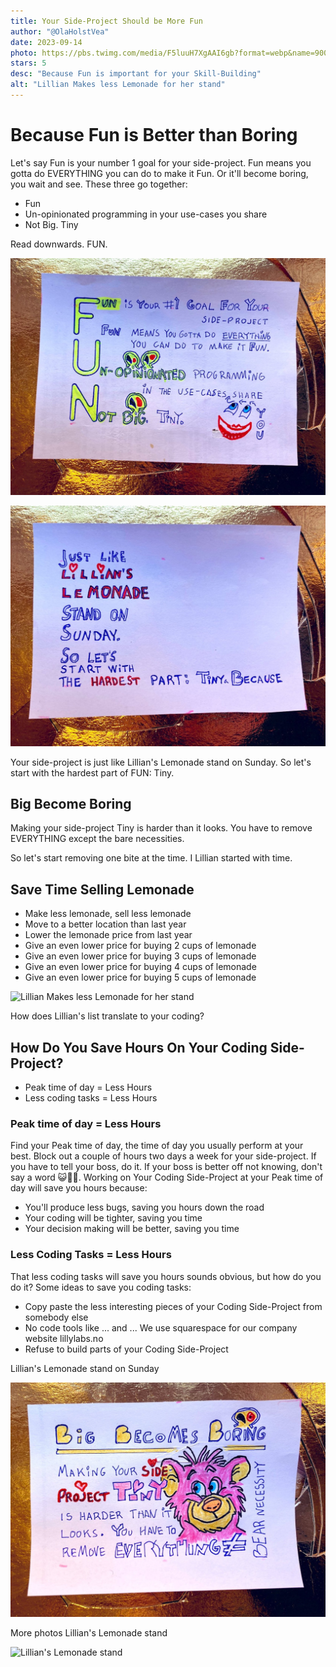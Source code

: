 ```yaml
---
title: Your Side-Project Should be More Fun
author: "@OlaHolstVea"
date: 2023-09-14
photo: https://pbs.twimg.com/media/F5luuH7XgAAI6gb?format=webp&name=900x900
stars: 5
desc: "Because Fun is important for your Skill-Building"
alt: "Lillian Makes less Lemonade for her stand"
---
```


# Because Fun is Better than Boring

Let's say Fun is your number 1 goal for your side-project. Fun means you gotta do EVERYTHING you can do to make it Fun. Or it'll become boring, you wait and see. These three go together:

- Fun
- Un-opinionated programming in your use-cases you share
- Not Big. Tiny

Read downwards. FUN.

![Your Side-Project Should be More Fun](./FUN.jpeg)

![Lillian's Lemonade stand](./Lemonade.jpeg)

Your side-project is just like Lillian's Lemonade stand on Sunday. So let's start with the hardest part of FUN: Tiny.

## Big Become Boring

Making your side-project Tiny is harder than it looks. You have to remove EVERYTHING except the bare necessities.

So let's start removing one bite at the time. I Lillian started with time.

## Save Time Selling Lemonade

- Make less lemonade, sell less lemonade
- Move to a better location than last year
- Lower the lemonade price from last year
- Give an even lower price for buying 2 cups of lemonade
- Give an even lower price for buying 3 cups of lemonade
- Give an even lower price for buying 4 cups of lemonade
- Give an even lower price for buying 5 cups of lemonade

![Lillian Makes less Lemonade for her stand](https://pbs.twimg.com/media/F5luuH7XgAAI6gb?format=webp&name=900x900)

How does Lillian's list translate to your coding?

## How Do You Save Hours On Your Coding Side-Project?

- Peak time of day = Less Hours
- Less coding tasks = Less Hours

### Peak time of day = Less Hours

Find your Peak time of day, the time of day you usually perform at your best. Block out a couple of hours two days a week for your side-project. If you have to tell your boss, do it. If your boss is better off not knowing, don't say a word 😺🏴‍☠️. Working on Your Coding Side-Project at your Peak time of day will save you hours because:

- You'll produce less bugs, saving you hours down the road
- Your coding will be tighter, saving you time
- Your decision making will be better, saving you time

### Less Coding Tasks = Less Hours

That less coding tasks will save you hours sounds obvious, but how do you do it? Some ideas to save you coding tasks:

- Copy paste the less interesting pieces of your Coding Side-Project from somebody else
- No code tools like ... and ... We use squarespace for our company website lillylabs.no
- Refuse to build parts of your Coding Side-Project

Lillian's Lemonade stand on Sunday

![bear necessities](./Boring.jpeg)

More photos Lillian's Lemonade stand

![Lillian's Lemonade stand](https://pbs.twimg.com/media/F5kO8k1WkAAF44c?format=webp&name=900x900)
